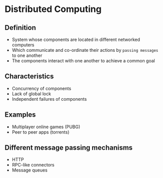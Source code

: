 # Distributed Computing

## Definition

* System whose components are located in different networked computers
* Which communicate and co-ordinate their actions by `passing messages` to one another
* The components interact with one another to achieve a common goal 

## Characteristics

* Concurrency of components
* Lack of global lock
* Independent failures of components

## Examples

* Multiplayer online games (PUBG)
* Peer to peer apps (torrents)

## Different message passing mechanisms

* HTTP
* RPC-like connectors
* Message queues
